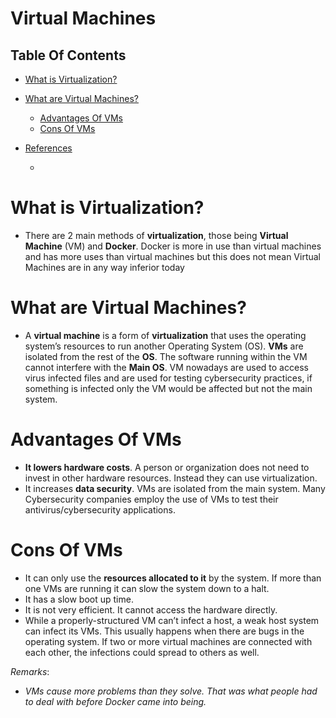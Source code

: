 # Virtual Machines

## Table Of Contents
- [What is Virtualization?](#What-is-Virtualization?)

- [What are Virtual Machines?](#What-are-Virtual-Machines?)
    - [Advantages Of VMs](#Advantages-Of-VMs)
    - [Cons Of VMs](#Cons-Of-VMs)

- [References]()
    - []()

# What is Virtualization?
* There are 2 main methods of __virtualization__, those being __Virtual Machine__ (VM) and __Docker__. Docker is more in use than virtual machines and has more uses than virtual machines but this does not mean Virtual Machines are in any way inferior today

# What are Virtual Machines?
* A __virtual machine__ is a form of __virtualization__ that uses the operating system’s resources to run another Operating System (OS). __VMs__ are isolated from the rest of the __OS__. The software running within the VM cannot interfere with the __Main OS__. VM nowadays are used to access virus infected files and are used for testing cybersecurity practices, if something is infected only the VM would be affected but not the main system.

# Advantages Of VMs
* __It lowers hardware costs__. A person or organization does not need to invest in other hardware resources. Instead they can use virtualization.
* It increases __data security__. VMs are isolated from the main system. Many Cybersecurity companies employ the use of VMs to test their antivirus/cybersecurity applications.

# Cons Of VMs
* It can only use the __resources allocated to it__ by the system. If more than one VMs are running it can slow the system down to a halt.
* It has a slow boot up time.
* It is not very efficient. It cannot access the hardware directly.
* While a properly-structured VM can’t infect a host, a weak host system can infect its VMs. This usually happens when there are bugs in the operating system. If two or more virtual machines are connected with each other, the infections could spread to others as well.

_Remarks_:
* _VMs cause more problems than they solve. That was what people had to deal with before Docker came into being._